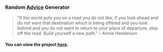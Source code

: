 ### Random [Advice](https://youtu.be/43TmnIaL3n4 "Click me!🙂") Generator

> “If the world puts you on a road you do not like, if you look ahead and do not want that destination which is being offered and you look behind and you do not want to return to your place of departure, step off the road. Build yourself a new path.” – Annie Henderson

#### You can view the project [here](https://isbendiyarovanezrin.github.io/RandomAdviceGenerator "Click me!🙂").
